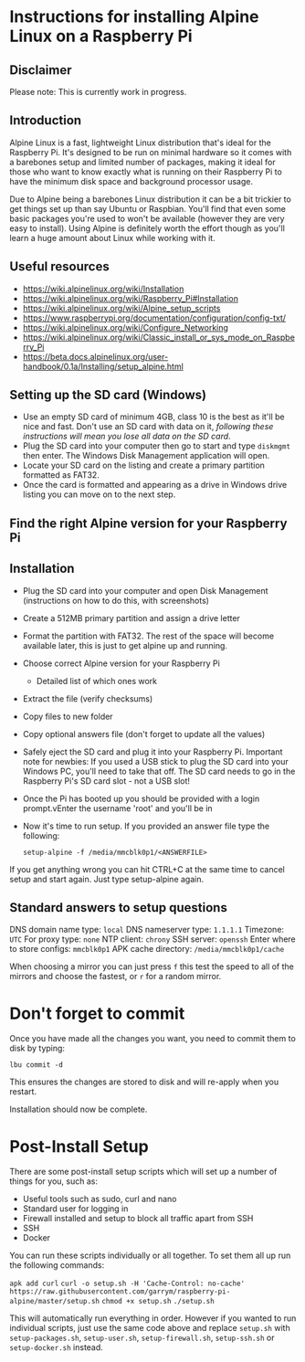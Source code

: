 # Instructions for installing Alpine Linux on a Raspberry Pi

## Disclaimer
Please note: This is currently work in progress.

## Introduction

Alpine Linux is a fast, lightweight Linux distribution that's ideal for the Raspberry Pi. It's designed to be run on minimal hardware so it comes with a barebones setup and limited number of packages, making it ideal for those who want to know exactly what is running on their Raspberry Pi to have the minimum disk space and background processor usage. 

Due to Alpine being a barebones Linux distribution it can be a bit trickier to get things set up than say Ubuntu or Raspbian. You'll find that even some basic packages you're used to won't be available (however they are very easy to install).  Using Alpine is definitely worth the effort though as you'll learn a huge amount about Linux while working with it.

## Useful resources
- https://wiki.alpinelinux.org/wiki/Installation
- https://wiki.alpinelinux.org/wiki/Raspberry_Pi#Installation
- https://wiki.alpinelinux.org/wiki/Alpine_setup_scripts
- https://www.raspberrypi.org/documentation/configuration/config-txt/
- https://wiki.alpinelinux.org/wiki/Configure_Networking
- https://wiki.alpinelinux.org/wiki/Classic_install_or_sys_mode_on_Raspberry_Pi
- https://beta.docs.alpinelinux.org/user-handbook/0.1a/Installing/setup_alpine.html

## Setting up the SD card (Windows)
- Use an empty SD card of minimum 4GB, class 10 is the best as it'll be nice and fast. Don't use an SD card with data on it, *following these instructions will mean you lose all data on the SD card*.
- Plug the SD card into your computer then go to start and type `diskmgmt` then enter. The Windows Disk Management application will open.
- Locate your SD card on the listing and create a primary partition formatted as FAT32.
- Once the card is formatted and appearing as a drive in Windows drive listing you can move on to the next step.

## Find the right Alpine version for your Raspberry Pi

## Installation
- Plug the SD card into your computer and open Disk Management (instructions on how to do this, with screenshots)
- Create a 512MB primary partition and assign a drive letter
- Format the partition with FAT32. The rest of the space will become available later, this is just to get alpine up and running.
- Choose correct Alpine version for your Raspberry Pi
    - Detailed list of which ones work
- Extract the file (verify checksums)
- Copy files to new folder
- Copy optional answers file (don't forget to update all the values)
- Safely eject the SD card and plug it into your Raspberry Pi.
    Important note for newbies: If you used a USB stick to plug the SD card into your Windows PC, you'll need to take that off. The SD card needs to go in the Raspberry Pi's SD card slot - not a USB slot!

- Once the Pi has booted up you should be provided with a login prompt.vEnter the username 'root' and you'll be in

- Now it's time to run setup. If you provided an answer file type the following:

    `setup-alpine -f /media/mmcblk0p1/<ANSWERFILE>`

If you get anything wrong you can hit CTRL+C at the same time to cancel setup and start again. Just type setup-alpine again.

## Standard answers to setup questions

DNS domain name type: `local`
DNS nameserver type: `1.1.1.1`
Timezone: `UTC`
For proxy type: `none`
NTP client: `chrony`
SSH server: `openssh`
Enter where to store configs: `mmcblk0p1`
APK cache directory: `/media/mmcblk0p1/cache`

When choosing a mirror you can just press `f` this test the speed to all of the mirrors and choose the fastest, or `r` for a random mirror.

# Don't forget to commit

Once you have made all the changes you want, you need to commit them to disk by typing:

`lbu commit -d`

This ensures the changes are stored to disk and will re-apply when you restart.

Installation should now be complete.


# Post-Install Setup

There are some post-install setup scripts which will set up a number of things for you, such as:

- Useful tools such as sudo, curl and nano
- Standard user for logging in
- Firewall installed and setup to block all traffic apart from SSH
- SSH
- Docker

You can run these scripts individually or all together.  To set them all up run the following commands:

`apk add curl`
`curl -o setup.sh -H 'Cache-Control: no-cache' https://raw.githubusercontent.com/garrym/raspberry-pi-alpine/master/setup.sh`
`chmod +x setup.sh`
`./setup.sh`

This will automatically run everything in order.  However if you wanted to run individual scripts, just use the same code above and replace `setup.sh` with `setup-packages.sh`, `setup-user.sh`, `setup-firewall.sh`, `setup-ssh.sh` or `setup-docker.sh` instead.